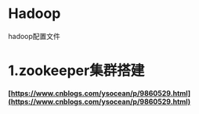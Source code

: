 # Hadoop
hadoop配置文件
# 1.zookeeper集群搭建
#### [https://www.cnblogs.com/ysocean/p/9860529.html](https://www.cnblogs.com/ysocean/p/9860529.html)
